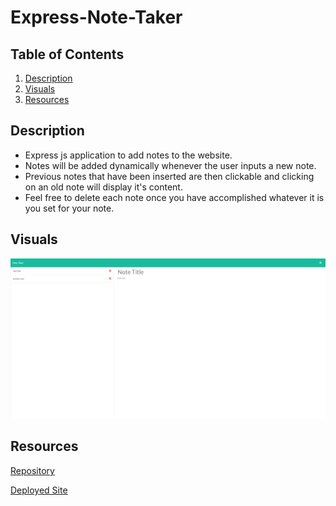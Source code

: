 # Express-Note-Taker

## Table of Contents
1. [Description](#description)
2. [Visuals](#visuals)
3. [Resources](#resources)

## Description
- Express js application to add notes to the website.
- Notes will be added dynamically whenever the user inputs a new note.
- Previous notes that have been inserted are then clickable and clicking on an old note will display it's content.
- Feel free to delete each note once you have accomplished whatever it is you set for your note.


## Visuals

![PNG](./images/Note-Taker.png)

## Resources

[Repository](https://github.com/ntraugh/Express-Note-Taker)

[Deployed Site](https://boiling-journey-42918.herokuapp.com/)
